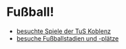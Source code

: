 # Fußball!

* [besuchte Spiele der TuS Koblenz](tuskoblenz.md)
* [besuche Fußballstadien und -plätze](grounds.md)

